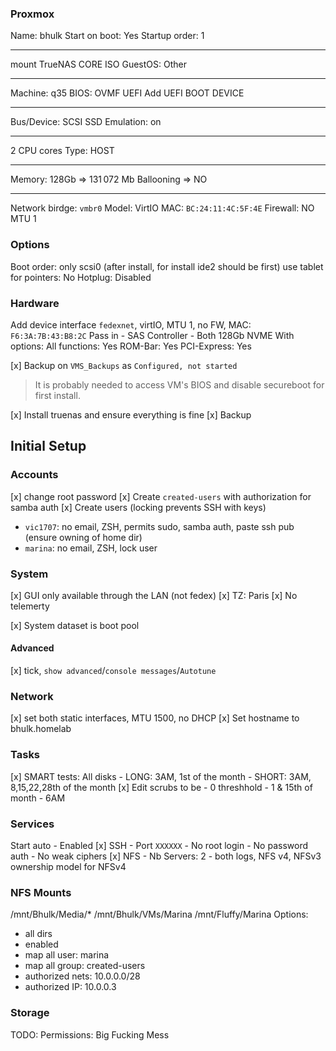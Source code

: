 ### Proxmox

Name: bhulk
Start on boot: Yes
Startup order: 1

---

mount TrueNAS CORE ISO
GuestOS: Other

---

Machine: q35
BIOS: OVMF UEFI
Add UEFI BOOT DEVICE

---

Bus/Device: SCSI
SSD Emulation: on

---

2 CPU cores
Type: HOST

---

Memory: 128Gb => 131 072 Mb
Ballooning => NO

---

Network
birdge: `vmbr0`
Model: VirtIO
MAC: `BC:24:11:4C:5F:4E`
Firewall: NO
MTU 1

### Options

Boot order: only scsi0 (after install, for install ide2 should be first)
use tablet for pointers: No
Hotplug: Disabled

### Hardware

Add device interface `fedexnet`, virtIO, MTU 1, no FW, MAC: `F6:3A:7B:43:B8:2C`
Pass in - SAS Controller - Both 128Gb NVME
With options:
All functions: Yes
ROM-Bar: Yes
PCI-Express: Yes

[x] Backup on `VMS_Backups` as `Configured, not started`

> It is probably needed to access VM's BIOS and disable secureboot for first install.

[x] Install truenas and ensure everything is fine
[x] Backup

## Initial Setup

### Accounts

[x] change root password
[x] Create `created-users` with authorization for samba auth
[x] Create users (locking prevents SSH with keys)

-   `vic1707`: no email, ZSH, permits sudo, samba auth, paste ssh pub (ensure owning of home dir)
-   `marina`: no email, ZSH, lock user

### System

[x] GUI only available through the LAN (not fedex)
[x] TZ: Paris
[x] No telemerty

[x] System dataset is boot pool

#### Advanced

[x] tick, `show advanced`/`console messages`/`Autotune`

### Network

[x] set both static interfaces, MTU 1500, no DHCP
[x] Set hostname to bhulk.homelab

### Tasks

[x] SMART tests: All disks - LONG: 3AM, 1st of the month - SHORT: 3AM, 8,15,22,28th of the month
[x] Edit scrubs to be - 0 threshhold - 1 & 15th of month - 6AM

### Services
Start auto - Enabled
[x] SSH - Port `XXXXXX` - No root login - No password auth - No weak ciphers
[x] NFS - Nb Servers: 2 - both logs, NFS v4, NFSv3 ownership model for NFSv4

### NFS Mounts
/mnt/Bhulk/Media/*
/mnt/Bhulk/VMs/Marina
/mnt/Fluffy/Marina
Options: 
 - all dirs
 - enabled
 - map all user: marina
 - map all group: created-users
 - authorized nets: 10.0.0.0/28
 - authorized IP: 10.0.0.3

### Storage
TODO: Permissions: Big Fucking Mess 
